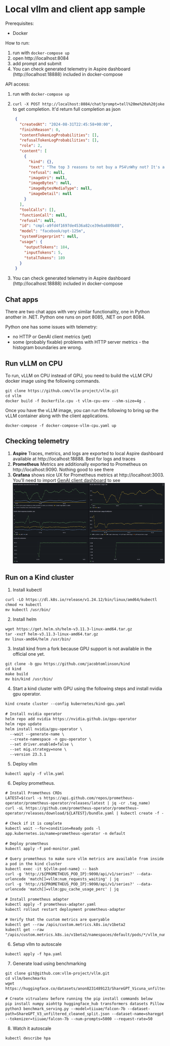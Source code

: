 # Local vllm and client app sample

Prerequisites:

- Docker

How to run:

1. run with `docker-compose up`
2. open http://localhost:8084
3. add prompt and submit
4. You can check generated telemetry in Aspire dashboard (http://localhost:18888) included in docker-compose

API access:

1. run with `docker-compose up`
2. `curl -X POST http://localhost:8084/chat?prompt=tell%20me%20a%20joke` to get completion. It'd return full completion as json

   ```json
    {
      "createdAt": "2024-08-31T22:45:58+00:00",
      "finishReason": 0,
      "contentTokenLogProbabilities": [],
      "refusalTokenLogProbabilities": [],
      "role": 2,
      "content": [
        {
          "kind": {},
          "text": "The top 3 reasons to not buy a PS4\nWhy not? It's a budget console and it will run very well.\nI mean, I'm not saying you shouldn't buy it, but I rather just play it. I have a ps4 and I'm not planning on buying it.   The reason for buying it is that it's a great console with an excellent game library and I've never had any issues with it.   I wouldn't say it's just a budget console, but you could say that it's a decent console.\nI don't know why you're so against it, I'm sure it's going to be great. I'm just saying that it's a great console with one of the best games and a fantastic game library.   There's no need to buy a console for gaming purposes. It's a cheap laptop with a great games library.",
          "refusal": null,
          "imageUri": null,
          "imageBytes": null,
          "imageBytesMediaType": null,
          "imageDetail": null
        }
      ],
      "toolCalls": [],
      "functionCall": null,
      "refusal": null,
      "id": "cmpl-a9fd4f1697de4536a82ce39eba880b88",
      "model": "facebook/opt-125m",
      "systemFingerprint": null,
      "usage": {
        "outputTokens": 184,
        "inputTokens": 5,
        "totalTokens": 189
      }
    }
   ```
3. You can check generated telemetry in Aspire dashboard (http://localhost:18888) included in docker-compose

## Chat apps

There are two chat apps with very similar functionality, one in Python another in .NET.
Python one runs on port 8085, .NET on port 8084.

Python one has some issues with telemetry:
- no HTTP or GenAI client metrics (yet)
- some (probably fixable) problems with HTTP server metrics - the histogram boundaries are wrong.

## Run vLLM on CPU

To run, vLLM on CPU instead of GPU, you need to build the vLLM CPU docker image using the
following commands.

```
git clone https://github.com/vllm-project/vllm.git
cd vllm
docker build -f Dockerfile.cpu -t vllm-cpu-env --shm-size=4g .
```

Once you have the vLLM image, you can run the following to bring up the vLLM
container along with the client applications.

```
docker-compose -f docker-compose-vllm-cpu.yaml up
```

## Checking telemetry

1. **Aspire** Traces, metrics, and logs are exported to local Aspire dashboard available at http://localhost:18888. Best for logs and traces
2. **Prometheus** Metrics are additionally exported to Prometheus on http://localhost:9090. Nothing good to see there
3. **Grafana** shows nice UX for Prometheus metrics at http://localhost:3003. You'll need to import [GenAI client dashboard](./grafana/gen-ai-client-dashboard.json) to see
   ![image](./docs/images/grafana.png)

## Run on a Kind cluster

1. Install kubectl
```
curl -LO https://dl.k8s.io/release/v1.24.12/bin/linux/amd64/kubectl
chmod +x kubectl
mv kubectl /usr/bin/
```

2. Install helm
```
wget https://get.helm.sh/helm-v3.11.3-linux-amd64.tar.gz
tar -xvzf helm-v3.11.3-linux-amd64.tar.gz
mv linux-amd64/helm /usr/bin/
```

3. Install kind from a fork because GPU support is not available in the official one yet.
```
git clone -b gpu https://github.com/jacobtomlinson/kind
cd kind
make build
mv bin/kind /usr/bin/
```

4. Start a kind cluster with GPU using the following steps and install nvidia gpu operator.
```
kind create cluster --config kubernetes/kind-gpu.yaml

# Install nvidia operator
helm repo add nvidia https://nvidia.github.io/gpu-operator
helm repo update
helm install nvidia/gpu-operator \
  --wait --generate-name \
  --create-namespace -n gpu-operator \
  --set driver.enabled=false \
  --set mig.strategy=none \
  --version 23.3.1
```

5. Deploy vllm
```
kubectl apply -f vllm.yaml
```

6. Deploy prometheus.
```
# Install Prometheus CRDs
LATEST=$(curl -s https://api.github.com/repos/prometheus-operator/prometheus-operator/releases/latest | jq -cr .tag_name)
curl -sL https://github.com/prometheus-operator/prometheus-operator/releases/download/${LATEST}/bundle.yaml | kubectl create -f -

# Check if it is complete
kubectl wait --for=condition=Ready pods -l  app.kubernetes.io/name=prometheus-operator -n default

# Deploy prometheus
kubectl apply -f pod-monitor.yaml

# Query prometheus to make sure vllm metrics are available from inside a pod in the kind cluster
kubectl exec -it ${vllm-pod-name} -- bash
curl -g 'http://${PROMETHEUS_POD_IP}:9090/api/v1/series?' --data-urlencode 'match[]=vllm:num_requests_waiting' | jq
curl -g 'http://${PROMETHEUS_POD_IP}:9090/api/v1/series?' --data-urlencode 'match[]=vllm:gpu_cache_usage_perc' | jq

# Install prometheus adapter
kubectl apply -f prometheus-adapter.yaml
kubectl rollout restart deployment prometheus-adapter

# Verify that the custom metrics are queryable
kubectl get --raw /apis/custom.metrics.k8s.io/v1beta2
kubectl get --raw "/apis/custom.metrics.k8s.io/v1beta2/namespaces/default/pods/*/vllm_num_requests_running"
```

6. Setup vllm to autoscale
```
kubectl apply -f hpa.yaml
```

7. Generate load using benchmarking
```
git clone git@github.com:vllm-project/vllm.git
cd vllm/benchmarks
wget https://huggingface.co/datasets/anon8231489123/ShareGPT_Vicuna_unfiltered/resolve/main/ShareGPT_V3_unfiltered_cleaned_split.json

# Create vitrualenv before running the pip install commands below
pip install numpy aiohttp huggingface_hub transformers datasets Pillow
python3 benchmark_serving.py --model=tiiuae/falcon-7b --dataset-path=ShareGPT_V3_unfiltered_cleaned_split.json --dataset-name=sharegpt --tokenizer=tiiuae/falcon-7b --num-prompts=5000 --request-rate=50
```

8. Watch it autoscale
```
kubectl describe hpa
```